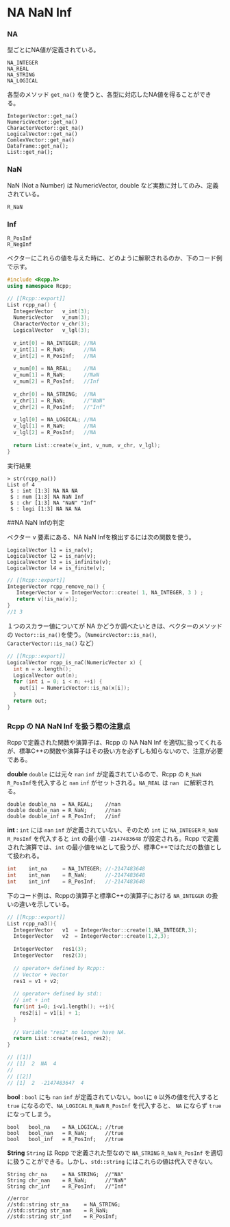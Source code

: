 # NA NaN Inf


### NA

型ごとにNA値が定義されている。

```
NA_INTEGER
NA_REAL
NA_STRING
NA_LOGICAL
```
各型のメソッド  `get_na()` を使うと、各型に対応したNA値を得ることができる。

```
IntegerVector::get_na()
NumericVector::get_na()
CharacterVector::get_na()
LogicalVector::get_na()
ComlexVector::get_na()
DataFrame::get_na();
List::get_na();
```




### NaN

NaN (Not a Number) は NumericVector, double など実数に対してのみ、定義されている。

```
R_NaN
```

### Inf

```
R_PosInf
R_NegInf
```

ベクターにこれらの値を与えた時に、どのように解釈されるのか、下のコード例で示す。

```cpp
#include <Rcpp.h>
using namespace Rcpp;

// [[Rcpp::export]]
List rcpp_na() {
  IntegerVector   v_int(3);
  NumericVector   v_num(3);
  CharacterVector v_chr(3);
  LogicalVector   v_lgl(3);
  
  v_int[0] = NA_INTEGER; //NA
  v_int[1] = R_NaN;      //NA
  v_int[2] = R_PosInf;   //NA
  
  v_num[0] = NA_REAL;    //NA
  v_num[1] = R_NaN;      //NaN
  v_num[2] = R_PosInf;   //Inf
  
  v_chr[0] = NA_STRING;  //NA
  v_chr[1] = R_NaN;      //"NaN"
  v_chr[2] = R_PosInf;   //"Inf"
  
  v_lgl[0] = NA_LOGICAL; //NA
  v_lgl[1] = R_NaN;      //NA
  v_lgl[2] = R_PosInf;   //NA
  
  return List::create(v_int, v_num, v_chr, v_lgl);
}
```

実行結果
```
> str(rcpp_na())
List of 4
 $ : int [1:3] NA NA NA
 $ : num [1:3] NA NaN Inf
 $ : chr [1:3] NA "NaN" "Inf"
 $ : logi [1:3] NA NA NA
```





##NA NaN Infの判定

ベクター v 要素にある、NA NaN Infを検出するには次の関数を使う。

```
LogicalVector l1 = is_na(v);
LogicalVector l2 = is_nan(v);
LogicalVector l3 = is_infinite(v);
LogicalVector l4 = is_finite(v);
```

```cpp
// [[Rcpp::export]]
IntegerVector rcpp_remove_na() {
   IntegerVector v = IntegerVector::create( 1, NA_INTEGER, 3 ) ;
   return v[!is_na(v)];
}
//1 3
```



１つのスカラー値についてが NA  かどうか調べたいときは、ベクターのメソッドの `Vector::is_na()`を使う。（`NumeircVector::is_na()`, `CaracterVector::is_na()` など） 

```cpp
// [[Rcpp::export]]
LogicalVector rcpp_is_naC(NumericVector x) {
  int n = x.length();
  LogicalVector out(n);
  for (int i = 0; i < n; ++i) {
    out[i] = NumericVector::is_na(x[i]);
  }
  return out;
}
```




### Rcpp の NA NaN Inf を扱う際の注意点

Rcppで定義された関数や演算子は、Rcpp の NA NaN Inf を適切に扱ってくれるが、標準C++の関数や演算子はその扱い方を必ずしも知らないので、注意が必要である。

**double**
`double` には元々 `nan` `inf` が定義されているので、Rcpp の `R_NaN` `R_PosInf`を代入すると `nan` `inf` がセットされる。`NA_REAL` は `nan ` に解釈される。

```
double double_na  = NA_REAL;    //nan
double double_nan = R_NaN;      //nan
double double_inf = R_PosInf;   //inf
```


**int** :  `int` には `nan` `inf` が定義されていない、そのため `int` に `NA_INTEGER` `R_NaN` `R_PosInf` を代入すると `int` の最小値 `-2147483648` が設定される。Rcpp で定義された演算では、`int` の最小値を`NA`として扱うが、標準C++ではただの数値として扱われる。

```cpp
int    int_na     = NA_INTEGER; //-2147483648
int    int_nan    = R_NaN;      //-2147483648
int    int_inf    = R_PosInf;   //-2147483648
```

下のコード例は、Rcppの演算子と標準C++の演算子における `NA_INTEGER` の扱いの違いを示している。

```cpp
// [[Rcpp::export]]
List rcpp_na3(){
  IntegerVector   v1  = IntegerVector::create(1,NA_INTEGER,3);
  IntegerVector   v2  = IntegerVector::create(1,2,3);
  
  IntegerVector   res1(3);
  IntegerVector   res2(3);
  
  // operator+ defined by Rcpp::
  // Vector + Vector 
  res1 = v1 + v2;
  
  // operator+ defined by std::
  // int + int
  for(int i=0; i<v1.length(); ++i){
    res2[i] = v1[i] + 1;
  }
  
  // Variable "res2" no longer have NA.
  return List::create(res1, res2);
}

// [[1]]
// [1]  2  NA  4
// 
// [[2]]
// [1]  2  -2147483647  4
```


**bool** :  `bool` にも `nan` `inf` が定義されていない。`bool`に `0` 以外の値を代入すると `true` になるので、`NA_LOGICAL` `R_NaN` `R_PosInf` を代入すると、 `NA` にならず `true` になってしまう。

```
bool   bool_na    = NA_LOGICAL; //true
bool   bool_nan   = R_NaN;      //true
bool   bool_inf   = R_PosInf;   //true
```


**String**
`String` は Rcpp で定義された型なので `NA_STRING` `R_NaN` `R_PosInf` を適切に扱うことができる。しかし、`std::string` にはこれらの値は代入できない。

```
String chr_na     = NA_STRING;  //"NA"
String chr_nan    = R_NaN;      //"NaN"
String chr_inf    = R_PosInf;   //"Inf"

//error
//std::string str_na     = NA_STRING;
//std::string str_nan    = R_NaN;
//std::string str_inf    = R_PosInf;
```

